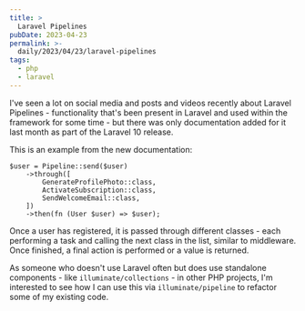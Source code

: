 ```yaml
---
title: >
  Laravel Pipelines
pubDate: 2023-04-23
permalink: >-
  daily/2023/04/23/laravel-pipelines
tags:
  - php
  - laravel
---
```


I've seen a lot on social media and posts and videos recently about Laravel Pipelines - functionality that's been present in Laravel and used within the framework for some time - but there was only documentation added for it last month as part of the Laravel 10 release.

This is an example from the new documentation:

```language-php
$user = Pipeline::send($user)
    ->through([
        GenerateProfilePhoto::class,
        ActivateSubscription::class,
        SendWelcomeEmail::class,
    ])
    ->then(fn (User $user) => $user);
```

Once a user has registered, it is passed through different classes - each performing a task and calling the next class in the list, similar to middleware. Once finished, a final action is performed or a value is returned.

As someone who doesn't use Laravel often but does use standalone components - like `illuminate/collections` - in other PHP projects, I'm interested to see how I can use this via `illuminate/pipeline` to refactor some of my existing code.
